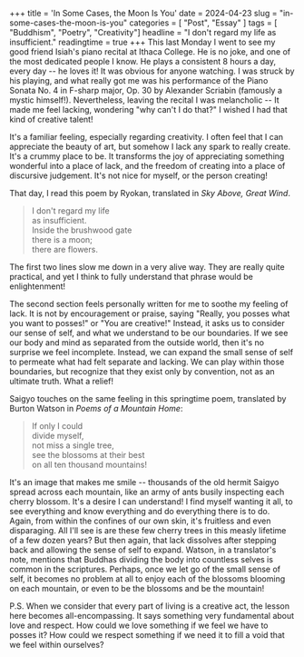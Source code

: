 +++
title = 'In Some Cases, the Moon Is You'
date = 2024-04-23
slug = "in-some-cases-the-moon-is-you"
categories = [ "Post", "Essay" ]
tags = [ "Buddhism", "Poetry", "Creativity"]
headline = "I don't regard my life as insufficient."
readingtime = true
+++
This last Monday I went to see my good friend Isiah's piano recital at Ithaca College. He is no joke, and one of the most dedicated people I know. He plays a consistent 8 hours a day, every day -- he loves it! It was obvious for anyone watching. I was struck by his playing, and what really got me was his performance of the Piano Sonata No. 4 in F-sharp major, Op. 30 by Alexander Scriabin (famously a mystic himself!).  Nevertheless, leaving the recital I was melancholic -- It made me feel lacking, wondering "why can't I do that?" I wished I had that kind of creative talent! 

It's a familiar feeling, especially regarding creativity. I often feel that I can appreciate the beauty of art, but somehow I lack any spark to really create. It's a crummy place to be. It transforms the joy of appreciating something wonderful into a place of lack, and the freedom of creating into a place of discursive judgement. It's not nice for myself, or the person creating!

That day, I read this poem by Ryokan, translated in *Sky Above, Great Wind*. 

>I don't regard my life \
>as insufficient. \
>Inside the brushwood gate \
>there is a moon; \
>there are flowers.

The first two lines slow me down in a very alive way. They are really quite practical, and yet I think to fully understand that phrase would be enlightenment! 

The second section feels personally written for me to soothe my feeling of lack. It is not by encouragement or praise, saying "Really, you posses what you want to posses!" or "You are creative!" Instead, it asks us to consider our sense of self, and what we understand to be our boundaries. If we see our body and mind as separated from the outside world, then it's no surprise we feel incomplete. Instead, we can expand the small sense of self to permeate what had felt separate and lacking.  We can play within those boundaries, but recognize that they exist only by convention, not as an ultimate truth. What a relief! 

Saigyo touches on the same feeling in this springtime poem, translated by Burton Watson in *Poems of a Mountain Home*:

>If only I could \
>divide myself, \
>not miss a single tree, \
>see the blossoms at their best \
>on all ten thousand mountains!

It's an image that makes me smile -- thousands of the old hermit Saigyo spread across each mountain, like an army of ants busily inspecting each cherry blossom. It's a desire I can understand! I find myself wanting it all, to see everything and know everything and do everything there is to do. Again, from within the confines of our own skin, it's fruitless and even disparaging. All I'll see is are these few cherry trees in this measly lifetime of a few dozen years? But then again, that lack dissolves after stepping back and allowing the sense of self to expand. Watson, in a translator's note, mentions that Buddhas dividing the body into countless selves is common in the scriptures. Perhaps, once we let go of the small sense of self, it becomes no problem at all to enjoy each of the blossoms blooming on each mountain, or even to be the blossoms and be the mountain! 

P.S. 
When we consider that every part of living is a creative act, the lesson here becomes all-encompassing. It says something very fundamental about love and respect. How could we love something if we feel we have to posses it? How could we respect something if we need it to fill a void that we feel within ourselves?